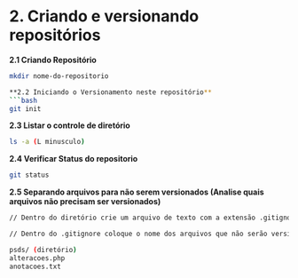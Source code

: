 # 2. Criando e versionando repositórios

**2.1 Criando Repositório**
```bash
mkdir nome-do-repositorio

**2.2 Iniciando o Versionamento neste repositório**
```bash
git init
```
**2.3 Listar o controle de diretório**
```bash
ls -a (L minusculo)
```
**2.4 Verificar Status do repositorio**
```bash
git status
```
**2.5 Separando arquivos para não serem versionados (Analise quais arquivos não precisam ser versionados)**
```bash
// Dentro do diretório crie um arquivo de texto com a extensão .gitignore

// Dentro do .gitignore coloque o nome dos arquivos que não serão versionados

psds/ (diretório)
alteracoes.php
anotacoes.txt
```
